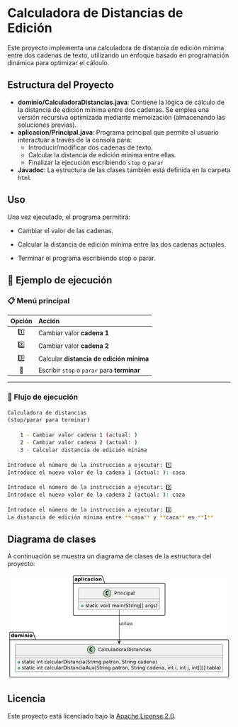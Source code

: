 # Calculadora de Distancias de Edición

Este proyecto implementa una calculadora de distancia de edición mínima entre dos cadenas de texto, utilizando un enfoque basado en programación dinámica para optimizar el cálculo.

## Estructura del Proyecto
- **dominio/CalculadoraDistancias.java**: Contiene la lógica de cálculo de la distancia de edición mínima entre dos cadenas. Se emplea una versión recursiva optimizada mediante memoización (almacenando las soluciones previas).
- **aplicacion/Principal.java**: Programa principal que permite al usuario interactuar a través de la consola para:
  - Introducir/modificar dos cadenas de texto.
  - Calcular la distancia de edición mínima entre ellas.
  - Finalizar la ejecución escribiendo `stop` o `parar`
- **Javadoc**: La estructura de las clases también está definida en la carpeta `html`

## Uso
Una vez ejecutado, el programa permitirá:

- Cambiar el valor de las cadenas.

- Calcular la distancia de edición mínima entre las dos cadenas actuales.

- Terminar el programa escribiendo stop o parar.

## 🧪 Ejemplo de ejecución

### 📋 Menú principal

| Opción | Acción |
|:------:|:------ |
| 1️⃣    | Cambiar valor **cadena 1** |
| 2️⃣    | Cambiar valor **cadena 2** |
| 3️⃣    | Calcular **distancia de edición mínima** |
| 🛑     | Escribir `stop` o `parar` para **terminar** |

---

### 🚀 Flujo de ejecución

```bash
Calculadora de distancias
(stop/parar para terminar)

    1 - Cambiar valor cadena 1 (actual: )
    2 - Cambiar valor cadena 2 (actual: )
    3 - Calcular distancia de edición mínima

Introduce el número de la instrucción a ejecutar: 1️⃣
Introduce el nuevo valor de la cadena 1 (actual: ): casa

Introduce el número de la instrucción a ejecutar: 2️⃣
Introduce el nuevo valor de la cadena 2 (actual: ): caza

Introduce el número de la instrucción a ejecutar: 3️⃣
La distancia de edición mínima entre **casa** y **caza** es **1**
```


## Diagrama de clases
A continuación se muestra un diagrama de clases de la estructura del proyecto:

<img src="https://github.com/Matthew-PV/Repositorio-Progra-II/blob/8051b296f8a1d370794b98cecf708108a46b1a75/Pr%C3%A1cticas/Pr%C3%A1ctica%204/Diagrama%20UML.png" alt="Diagrama UML">

## Licencia
Este proyecto está licenciado bajo la <a href="https://www.apache.org/licenses/LICENSE-2.0">Apache License 2.0</a>.